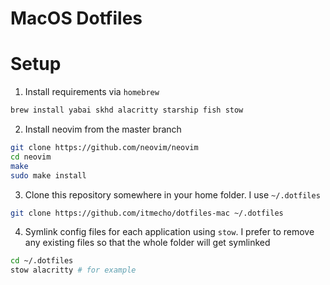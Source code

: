 # MacOS Dotfiles

# Setup

1. Install requirements via `homebrew`

```sh
brew install yabai skhd alacritty starship fish stow
```

2. Install neovim from the master branch

```sh
git clone https://github.com/neovim/neovim
cd neovim
make
sudo make install
```

3. Clone this repository somewhere in your home folder. I use `~/.dotfiles`

```sh
git clone https://github.com/itmecho/dotfiles-mac ~/.dotfiles
```

4. Symlink config files for each application using `stow`. I prefer to remove any existing files so that the whole folder will get symlinked

```sh
cd ~/.dotfiles
stow alacritty # for example
```
